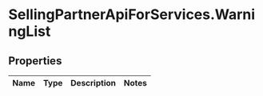 # SellingPartnerApiForServices.WarningList

## Properties
Name | Type | Description | Notes
------------ | ------------- | ------------- | -------------


